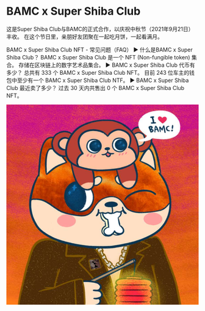 # BAMC x Super Shiba Club

这是Super Shiba Club与BAMC的正式合作，以庆祝中秋节（2021年9月21日）丰收。 在这个节日里，亲朋好友团聚在一起吃月饼，一起看满月。

BAMC x Super Shiba Club NFT - 常见问题（FAQ）
▶ 什么是BAMC x Super Shiba Club？
BAMC x Super Shiba Club 是一个 NFT (Non-fungible token) 集合。 存储在区块链上的数字艺术品集合。
▶ BAMC x Super Shiba Club 代币有多少？
总共有 333 个 BAMC x Super Shiba Club NFT。 目前 243 位车主的钱包中至少有一个 BAMC x Super Shiba Club NTF。
▶ BAMC x Super Shiba Club 最近卖了多少？
过去 30 天内共售出 0 个 BAMC x Super Shiba Club NFT。

![nft](1662034071434.jpg)
